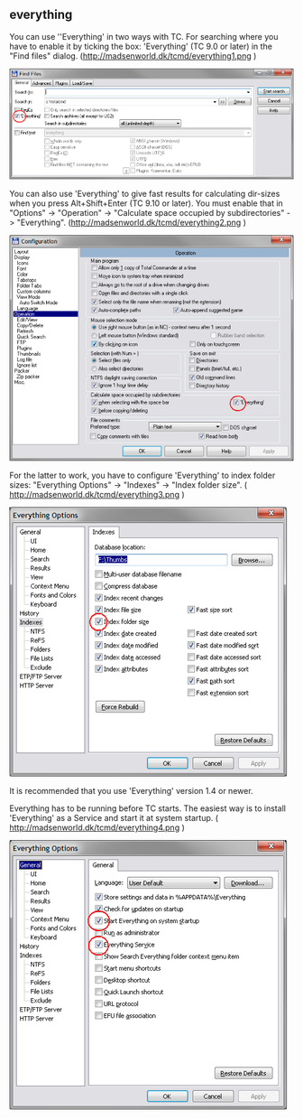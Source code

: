 ## everything



You can use ''Everything' in two ways with TC. For searching where you have to enable it by ticking the box: 'Everything' (TC 9.0 or later) in the "Find files" dialog. (http://madsenworld.dk/tcmd/everything1.png )

![everything1.png (771×300)](figures/everything1.png)

You can also use 'Everything' to give fast results for calculating dir-sizes when you press Alt+Shift+Enter (TC 9.10 or later). You must enable that in "Options" -> "Operation" -> "Calculate space occupied by subdirectories" -> "Everything".  (http://madsenworld.dk/tcmd/everything2.png )

![everything2.png (651×517)](figures/everything2.png)

For the latter to work, you have to configure 'Everything' to index folder sizes: "Everything Options" -> "Indexes" -> "Index folder size". ( http://madsenworld.dk/tcmd/everything3.png )

![everything3.png (492×477)](figures/everything3.png)

It is recommended that you use 'Everything' version 1.4 or newer.

Everything has to be running before TC starts. The easiest way is to install 'Everything' as a Service and start it at system startup. ( http://madsenworld.dk/tcmd/everything4.png )

![everything4.png (492×477)](figures/everything4.png)